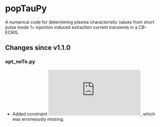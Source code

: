 # popTauPy

A numerical code for determining plasma characteristic values from 
short pulse mode 1+ injection induced extraction current transients
in a CB-ECRIS.

## Changes since v1.1.0

### opt_neTe.py

* Added constraint ![tauh](https://latex.codecogs.com/gif.latex?%5Ctau%5E%7Bq&plus;1%7D%20%3E%200), which was erroneously missing.